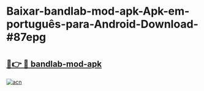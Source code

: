 # Baixar-bandlab-mod-apk-Apk-em-português​-para-Android-Download-#87epg

# <h2><a href="https://ainizakaria.my?title=bandlab-mod-apk&ref=24M">🔗👉 🔴 bandlab-mod-apk</a></h2>

[![acn](https://github.com/user-attachments/assets/0f9c940e-d8b0-45ae-aac7-cd30a18b3e1c)](https://ainizakaria.my?title=bandlab-mod-apk&ref=24M)


